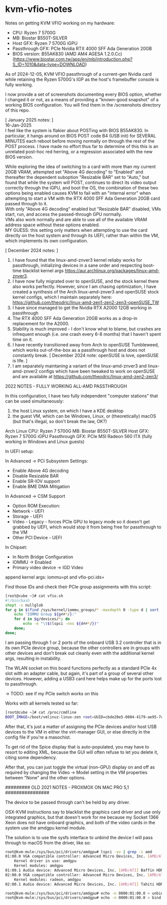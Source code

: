 # kvm-vfio-notes

Notes on getting KVM VFIO working on my hardware:
- CPU: Ryzen 7 5700G
- MB: Biostar B550T-SILVER
- Host GFX: Ryzen 7 5700G iGPU
- Passthrough GFX: PCIe Nvidia RTX 4000 SFF Ada Generation 20GB
- BIOS version: B55AK830 (AMD AM4 AGESA 1.2.0.Cc) (https://www.biostar.com.tw/app/en/mb/introduction.php?S_ID=1010&data-type=DOWNLOAD)

As of 2024-12-05, KVM VFIO passthrough of a current-gen Nvidia card while retaining the Ryzen 5700G's IGP as the host's framebuffer console is fully working.

I now provide a set of screenshots documenting every BIOS option, whether I changed it or not, as a means of providing a "known-good snapshot" of a working BIOS configuration. You will find them in the /screenshots directory of this repo.

[ January 2025 notes: ]  
16-Jan-2025  
I feel like the system is flakier about POSTing with BIOS B55AK830. In particular, it hangs around on BIOS POST code B4 (USB init) for SEVERAL MINUTES each reboot before moving normally on through the rest of the POST process. I have made no effort thus far to determine of this this is an unrelated post-hoc red herring, or a regression associated with the new BIOS version.  

While exploring the idea of switching to a card with more than my current 20GB VRAM, attempted set "Above 4G decoding" to "Enabled" and thereafter the dependent suboption "Resizable BAR" set to "Auto," but found that while the system will POST, continues to direct its video output correctly through the iGPU, and boot the OS, the combination of these two options being enabled causes KVM to fail with an "internal error" when attempting to start a VM with the RTX 4000 SFF Ada Generation 20GB card passed through to it.  
With only "Above 4G decoding" enabled but "Resizable BAR" disabled, VMs start, run, and access the passed-through GPU normally.  
VMs also work normally and are able to use all of the available VRAM address space without these options enabled.  
MY GUESS: this setting only matters when attempting to use the card directly on the host system and through its UEFI, rather than within the VM, which implements its own configuration.  

[ December 2024 notes: ]
1. I have found that the linux-amd-znver3 kernel reliaby works for passthrough, initializing devices in a sane order and respecting boot-time blacklist kernel args https://aur.archlinux.org/packages/linux-amd-znver3.
2. I have now fully migrated over to openSUSE, and the stock kernel there also works perfectly. However, since I am chasing optimization, I have created a synthesis of the Arch linux-amd-znver3 and openSUSE stock kernel configs, which I maintain separately here: https://github.com/theodric/linux-amd-zen1-zen2-zen3-openSUSE_TW
3. I have since managed to get the Nvidia RTX A2000 12GB working in passthrough
4. The RTX 4000 SFF Ada Generation 20GB works as a drop-in replacement for the A2000.
5. Stability is much improved - I don't know what to blame, but crashes are infrequent enough (i.e. one crash every 6-8 months) that I haven't spent time on it.
6. I have recently transitioned away from Arch to openSUSE Tumbleweed, which works out-of-the-box as a passthrough host and does not constantly break. [ December 2024 note: openSUSE is love, openSUSE is life. ]
7. I am separately maintaning a variant of the linux-amd-znver3 and linux-amd-znver2 configs which have been tweaked to work on openSUSE and are available at https://github.com/theodric/linux-amd-zen2-zen3/



2022 NOTES - FULLY WORKING ALL-AMD PASSTHROUGH 

In this configuration, I have two fully independent "computer stations" that can be used simultaneously:
1. the host Linux system, on which I have a KDE desktop
2. the guest VM, which can be Windows, Linux, or (theoretically) macOS (but that's illegal, so don't break the law, OK?)

Arch Linux
CPU: Ryzen 7 5700G
MB: Biostar B550T-SILVER
Host GFX: Ryzen 7 5700G iGPU
Passthrough GFX: PCIe MSI Radeon 560 ITX (fully working in Windows and Linux guests)

In UEFI setup:

In Advanced -> PCI Subsystem Settings:
- Enable Above 4G decoding
- Disable Resizable BAR
- Enable SR-IOV support
- Enable BME DMA Mitigation

In Advanced -> CSM Support
- Option ROM Execution:
- Network - UEFI
- Storage - UEFI
- Video - Legacy - forces PCIe GPU to legacy mode so it doesn't get grabbed by UEFI, which would stop it from being free for passthrough to the VM
- Other PCI Device - UEFI

In Chipset:
- In North Bridge Configuration
- IOMMU -> Enabled
- Primary video device -> IGD Video

append kernel args: iommu=pt and vfio-pci.ids=<PCI IDs of all cards to be passed through>

Find those IDs and check their PCIe group assignments with this script:

```bash
[root@cube ~]# cat vfio.sh
#!/bin/bash
shopt -s nullglob
for g in $(find /sys/kernel/iommu_groups/* -maxdepth 0 -type d | sort -V); do
    echo "IOMMU Group ${g##*/}:"
    for d in $g/devices/*; do
        echo -e "\t$(lspci -nns ${d##*/})"
    done;
done;
```

I am passing through 1 or 2 ports of the onboard USB 3.2 controller that is in its own PCIe device group, because the other controllers are in groups with other devices and don't break out cleanly even with the additional kernel args, resulting in instability.

The WLAN socket on this board functions perfectly as a standard PCIe 4x slot with an adapter cable, but again, it's part of a group of several other devices. However, adding a USB3 card here helps make up for the ports lost to passthrough.

-> TODO: see if my PCIe switch works on this

Works with all kernels tested so far:

```bash
[root@cube ~]# cat /proc/cmdline
BOOT_IMAGE=/boot/vmlinuz-linux-zen root=UUID=cbde20e5-0804-4179-ae95-7c1752d86f04 rw loglevel=3 net.ifnames=0 biosdevname=0 noibrs noibpb nopti nospectre_v2 nospectre_v1 l1tf=off nospec_store_bypass_disable no_stf_barrier mds=off tsx=on tsx_async_abort=off mitigations=off iommu=pt vfio-pci.ids=1002:67ff,1002:aae0,1022:1639
```

After that, it's just a matter of assigning the PCIe devices and/or host USB devices to the VM in either the virt-manager GUI, or else directly in the config file if you're a masochist.

To get rid of the Spice display that is auto-populated, you may have to resort to editing XML, because the GUI will often refuse to let you delete it, citing some dependency.

After that, you can just toggle the virtual (non-GPU) display on and off as required by changing the Video -> Model setting in the VM properties between "None" and the other options.

######### OLD 2021 NOTES - PROXMOX ON MAC PRO 5,1 ################

The device to be passed through can't be held by any driver. 

OSX-KVM instructions say to blacklist the graphics card driver and use only integrated graphics, but that doesn't work for me because my Socket 1366 Xeon does not have onboard graphics, and both of the video cards in the system use the amdgpu kernel module.

The solution is to use the sysfs interface to unbind the device I will pass through to macOS from the driver, like so:

```bash
root@kvm-mule:/sys/bus/pci/drivers/amdgpu# lspci -vv | grep -i amd
01:00.0 VGA compatible controller: Advanced Micro Devices, Inc. [AMD/ATI] Baffin [Radeon RX 550 640SP / RX 560/560X] (rev cf) (prog-if 00 [VGA controller])
    Kernel driver in use: amdgpu
    Kernel modules: amdgpu
01:00.1 Audio device: Advanced Micro Devices, Inc. [AMD/ATI] Baffin HDMI/DP Audio [Radeon RX 550 640SP / RX 560/560X]
02:00.0 VGA compatible controller: Advanced Micro Devices, Inc. [AMD/ATI] Tahiti XT [Radeon HD 7970/8970 OEM / R9 280X] (prog-if 00 [VGA controller])
    Kernel modules: radeon, amdgpu
02:00.1 Audio device: Advanced Micro Devices, Inc. [AMD/ATI] Tahiti HDMI Audio [Radeon HD 7870 XT / 7950/7970]

root@kvm-mule:/sys/bus/pci/drivers/amdgpu# echo -n 0000:01:00.0 > unbind #detach - works live
root@kvm-mule:/sys/bus/pci/drivers/amdgpu# echo -n 0000:01:00.0 > bind #reattach - works live
```
